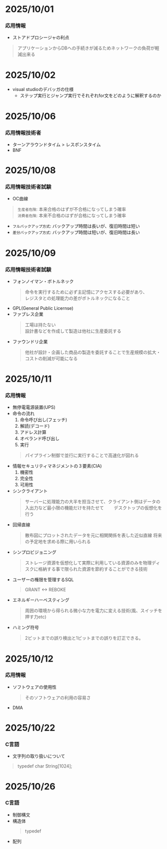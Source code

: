 # 2025/10/01
### 応用情報
- ストアドプロシージャの利点
> アプリケーションからDBへの手続きが減るためネットワークの負荷が軽減出来る
> 

# 2025/10/02
- visual studioのデバッガの仕様
  - ステップ実行とジャンプ実行でそれぞれfor文をどのように解釈するのか

# 2025/10/06
### 応用情報技術者
- ターンアラウンドタイム > レスポンスタイム
- BNF

# 2025/10/08
### 応用情報技術者試験
- OC曲線
> `生産者危険`: 本来合格のはずが不合格になってしまう確率  
> `消費者危険`: 本来不合格のはずが合格になってしまう確率
- `フルバックアップ方式`: バックアップ時間は長いが、復旧時間は短い
- `差分バックアップ方式`: バックアップ時間は短いが、復旧時間は長い

# 2025/10/09
### 応用情報技術者試験
- フォンノイマン・ボトルネック
  > 命令を実行するために必ず主記憶にアクセスする必要があり、  
  > レジスタとの処理能力の差がボトルネックになること
- GPL(General Public Licernse)
- ファブレス企業
  > 工場は持たない  
  > 設計書などを作成して製造は他社に生産委託する
- ファウンドリ企業
  > 他社が設計・企画した商品の製造を委託することで生産規模の拡大・コストの削減が可能になる

# 2025/10/11
### 応用情報
- 無停電電源装置(UPS)
- 命令の流れ
  1. 命令呼び出し(フェッチ)
  2. 解読(デコード)
  3. アドレス計算
  4. オペランド呼び出し
  5. 実行
  > パイプライン制御で並行に実行することで高速化が図れる
- 情報セキュリティマネジメントの３要素(CIA)
  1. 機密性
  2. 完全性
  3. 可用性
- シンクライアント
  > サーバーに処理能力の大半を担当させて、クライアント側はデータの入出力など最小限の機能だけを持たせて　　
  > デスクトップの仮想化を行う
- 回帰直線
  > 散布図にプロットされたデータを元に相関関係を表した近似直線
  > 将来の予定地を求める際に用いられる
- シンプロビジョニング
  > ストレージ資源を仮想化して実際に利用している資源のみを物理ディスクに格納する事で限られた資源を節約することができる技術
- ユーザーの権限を管理するSQL
  > GRANT <-> REBOKE
- エネルギーハーベスティング
  > 周囲の環境から得られる微小な力を電力に変える技術(風、スイッチを押す力etc)
- ハミング符号
  > 2ビットまでの誤り検出と1ビットまでの誤りを訂正できる。

# 2025/10/12
### 応用情報
- ソフトウェアの使用性
  > そのソフトウェアの利用の容易さ
- DMA

# 2025/10/22
### C言語
- 文字列の取り扱いについて
> typedef char String[1024];

# 2025/10/26
### C言語
- 制御構文
- 構造体
  > typedef
- 配列
